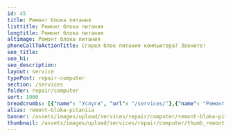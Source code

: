 ```yaml
---
id: 45
title: Ремонт блока питания
listtitle: Ремонт блока питания
longtitle: Ремонт блока питания
altimage: Ремонт блока питания
phoneCallToActionTitle: Сгорел блок питания компьютера? Звоните!
seo_title: 
seo_h1: 
seo_description: 
layout: service
typePost: repair-computer
section: /services
folder: repair/computer
sort: 1900
breadcrumbs: [{"name": "Услуги", "url": "/services/"},{"name": "Ремонт устройств", "url": "/services/repair/"},{"name": "Компьютер", "url": "/services/repair/computer/"}]
alias: remont-bloka-pitaniia
banner: /assets/images/upload/services/repair/computer/remont-bloka-pitaniia.jpg
thumbnail: /assets/images/upload/services/repair/computer/thumb_remont-bloka-pitaniia.jpg
---
```

